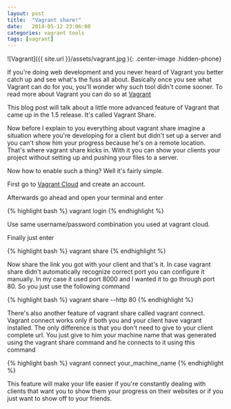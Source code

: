 ```yaml
---
layout: post
title:  "Vagrant share!"
date:   2014-05-12 23:06:00
categories: vagrant tools
tags: [vagrant]
---
```


![Vagrant]({{ site.url }}/assets/vagrant.jpg ){: .center-image .hidden-phone}

If you're doing web development and you never heard of Vagrant you better catch up and see what's the
fuss all about. Basically once you see what Vagrant can do for you, you'll wonder why such tool
didn't come sooner. To read more about Vagrant you can do so at
<a title="Vagrant up" href="http://www.vagrantup.com" target="_blank">Vagrant</a>

This blog post will talk about a little more advanced feature of Vagrant that came up in the 1.5 release.
It's called Vagrant Share.

Now before I explain to you everything about vagrant share imagine a situation where you're developing
for a client but didn't set up a server and you can't show him your progress because he's on a remote
location. That's where vagrant share kicks in.
With it you can show your clients your project without setting up and pushing your files to a server.

Now how to enable such a thing? Well it's fairly simple.

First go to <a title="Vagrant cloud" href="https://vagrantcloud.com/" target="_blank">Vagrant Cloud</a> and create an
account.

Afterwards go ahead and open your terminal and enter

{% highlight bash  %}
    vagrant login
{% endhighlight %}

Use same username/password combination you used at vagrant cloud.

Finally just enter

{% highlight bash  %}
    vagrant share
{% endhighlight %}

Now share the link you got with your client and that's it.
In case vagrant share didn't automatically recognize correct port you can configure it manually.
In my case it used port 8000 and I wanted it to go through port 80. So you just use the following
command

{% highlight bash  %}
    vagrant share --http 80
{% endhighlight %}

There's also another feature of vagrant share called vagrant connect.
Vagrant connect works only if both you and your client have vagrant installed.
The only difference is that you don't need to give to your client complete url. You just give to him
your machine name that was generated using the vagrant share command and he connects to it using this
command


{% highlight bash  %}
    vagrant connect your_machine_name
{% endhighlight %}


This feature will make your life easier if you're constantly dealing with clients that want you to show them
your progress on their websites or if you just want to show off to your friends.
